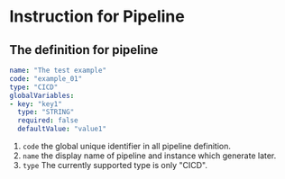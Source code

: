 # Instruction for Pipeline

## The definition for pipeline

```yaml
name: "The test example"
code: "example_01"
type: "CICD" 
globalVariables:
- key: "key1"
  type: "STRING"
  required: false
  defaultValue: "value1"
```

1. `code` the global unique identifier in all pipeline definition.
2. `name` the display name of pipeline and instance which generate later.
3. `type` The currently supported type is only "CICD".

